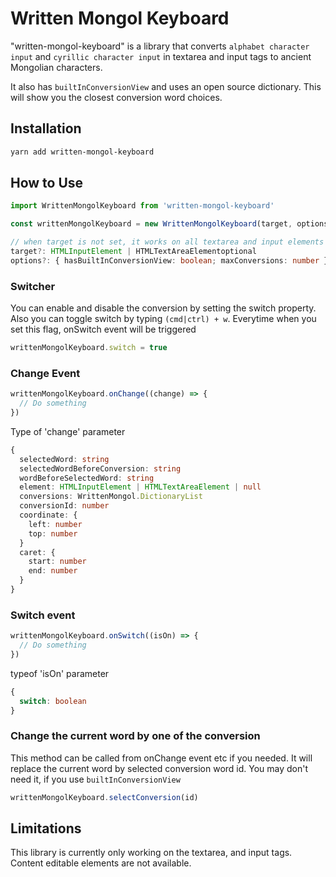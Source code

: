 # Written Mongol Keyboard

"written-mongol-keyboard" is a library that converts `alphabet character input` and `cyrillic character input` in textarea and input tags to ancient Mongolian characters.  

It also has `builtInConversionView` and uses an open source dictionary. This will show you the closest conversion word choices.

## Installation
```bash
yarn add written-mongol-keyboard
```

## How to Use
```typescript
import WrittenMongolKeyboard from 'written-mongol-keyboard'

const writtenMongolKeyboard = new WrittenMongolKeyboard(target, options)
```
```typescript
// when target is not set, it works on all textarea and input elements
target?: HTMLInputElement | HTMLTextAreaElementoptional
options?: { hasBuiltInConversionView: boolean; maxConversions: number }
```

### Switcher
You can enable and disable the conversion by setting the switch property. Also you can toggle switch by typing `(cmd|ctrl) + w`. Everytime when you set this flag, onSwitch event will be triggered
```typescript
writtenMongolKeyboard.switch = true
```

### Change Event  
```typescript
writtenMongolKeyboard.onChange((change) => {
  // Do something
})
```
Type of 'change' parameter
```typescript
{
  selectedWord: string
  selectedWordBeforeConversion: string
  wordBeforeSelectedWord: string
  element: HTMLInputElement | HTMLTextAreaElement | null
  conversions: WrittenMongol.DictionaryList
  conversionId: number
  coordinate: {
    left: number
    top: number
  }
  caret: {
    start: number
    end: number
  }
}
```

### Switch event
```typescript
writtenMongolKeyboard.onSwitch((isOn) => {
  // Do something
})
```
typeof 'isOn' parameter
```typescript
{
  switch: boolean
}
```

### Change the current word by one of the conversion
This method can be called from onChange event etc if you needed. It will replace the current word by selected conversion word id. You may don't need it, if you use `builtInConversionView`
```typescript
writtenMongolKeyboard.selectConversion(id)
```

## Limitations
This library is currently only working on the textarea, and input tags. Content editable elements are not available.